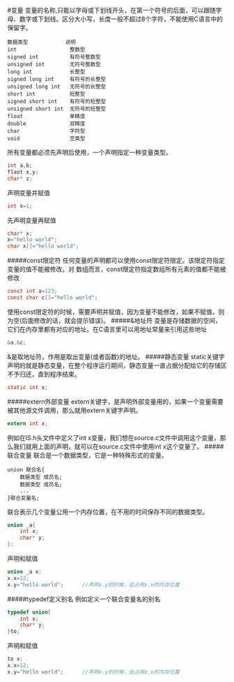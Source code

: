 #变量
变量的名称,只能以字母或下划线开头，在第一个符号的后面，可以跟随字母、数字或下划线。区分大小写，长度一般不超过8个字符，不能使用C语言中的保留字。
```text
数据类型 			说明
int 				整数型
signed int			有符号整数型
unsigned int		无符号整数型
long int 			长整型
signed long int 	有符号的长整型
unsigned long int 	无符号的长整型
short int 			短整型
signed short int	有符号的短整型
unsigned short int 	无符号的短整型
float 				单精度
double 				双精度
char 				字符型
void 				空类型
```
所有变量都必须先声明后使用，一个声明指定一种变量类型。
```c
int a,b;
flaot x,y;
char* z;
```
声明变量并赋值
```c
int x=1;
```
先声明变量再赋值
```c
char* x;
x="hello world";
char x[]="hello world";
```
#####const限定符
任何变量的声明都可以使用const限定符限定。该限定符指定变量的值不能被修改。对 数组而言，const限定符指定数组所有元素的值都不能被修改
```c
const int a=123;
const char c[]="hello world";	
```
使用const限定符的时候，需要声明并赋值，因为变量不能修改，如果不赋值，则为空(后面修改的话，就会提示错误)。
#####&地址符
变量是存储数据的空间，它们在内存里都有对应的地址。在C语言里可以用地址常量来引用这些地址
```c
&a,&c;
```
&是取地址符，作用是取出变量(或者函数)的地址。
#####静态变量
static关键字声明的就是静态变量，在整个程序运行期间，静态变量一直占据分配给它的存储区不予归还，直到程序结束。
```c
static int x;
```
#####extern外部变量
extern关键字，是声明外部变量用的，如果一个变量需要被其他源文件调用，那么就用extern关键字声明。
```c
extern int x;
```
例如在IS.h头文件中定义了int x变量，我们想在source.c文件中调用这个变量，那么我们就用上面的声明，就可以在source.c文件中使用int x这个变量了。
#####联合变量
联合是一个数据类型，它是一种特殊形式的变量。
```text
union 联合名{
	数据类型 成员名;
	数据类型 成员名;
	...
}联合变量名;
```
联合表示几个变量公用一个内存位置，在不用的时间保存不同的数据类型。
```c
union _a{
	int x;
	char* y;
};
```
声明和赋值
```c
union _a x;
x.x=12;
x.y="hello world";		//声明x.y的时候，会占用x.x的内存位置
```
#####typedef定义别名
例如定义一个联合变量名的别名
```c
typedef union{
	int x;
	char* y;
}to;
```
声明和赋值
```c
to x;
x.x=12;
x.y="hello world";		//声明x.y的时候，会占用x.x的内存位置
```
